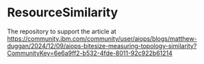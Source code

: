 # ResourceSimilarity
The repository to support the article at https://community.ibm.com/community/user/aiops/blogs/matthew-duggan/2024/12/09/aiops-bitesize-measuring-topology-similarity?CommunityKey=6e6a9ff2-b532-4fde-8011-92c922b61214
